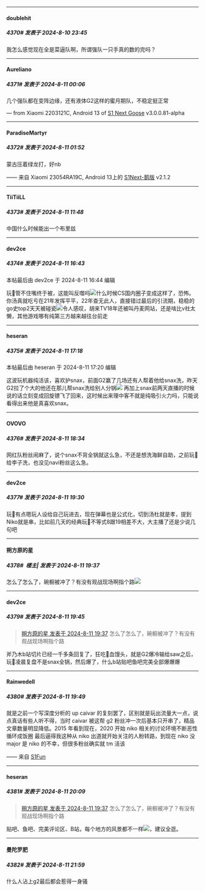 ﻿
*****

####  doublehit  
##### 4370#       发表于 2024-8-10 23:45

我怎么感觉现在全是菜逼队啊，所谓强队一只手真的数的完吗？


*****

####  Aureliano  
##### 4371#       发表于 2024-8-11 00:06

几个强队都在变阵边缘，还有液体G2这样的蜜月期队，不稳定挺正常

— from Xiaomi 2203121C, Android 13 of [S1 Next Goose](https://pan.baidu.com/s/1mi43uRm) v3.0.0.81-alpha


*****

####  ParadiseMartyr  
##### 4372#       发表于 2024-8-11 01:52

蒙古压着绿龙打，好nb

—— 来自 Xiaomi 23054RA19C, Android 13上的 [S1Next-鹅版](https://github.com/ykrank/S1-Next/releases) v2.1.2


*****

####  TiiTiiLL  
##### 4373#       发表于 2024-8-11 11:48

中国什么时候能出一个布里兹


*****

####  dev2ce  
##### 4374#       发表于 2024-8-11 16:43

 本帖最后由 dev2ce 于 2024-8-11 16:44 编辑 

玩🐷管不住嘴终于被，这能叫反噬吗<img src="https://static.saraba1st.com/image/smiley/face2017/003.png" referrerpolicy="no-referrer">什么时候CS国内圈子变成这样了，恐怖。
你汤真就吃亏在21年发挥平平，22年查无此人，直接错过最后的引流期，稳稳的go史top2天天被碰瓷<img src="https://static.saraba1st.com/image/smiley/face2017/067.png" referrerpolicy="no-referrer">令人感叹，胡来TV18年还被叫丹麦网站，还是啥比v社太懒，其他游戏哪有纯第三方越来越往台前走


*****

####  heseran  
##### 4375#       发表于 2024-8-11 17:18

 本帖最后由 heseran 于 2024-8-11 17:20 编辑 

这波玩机器纯活该，喜欢护snax，前面G2赢了几场还有人帮着他给snax洗，昨天G2拉了个大的他还在那儿帮snax洗给别人分锅<img src="https://static.saraba1st.com/image/smiley/face2017/067.png" referrerpolicy="no-referrer"> 再加上snax前两天直播的时候说的话立刻变成回旋镖飞了回来，这时候出来理中客不就是纯吸引火力吗，只能说看得出来他是真喜欢snax。


*****

####  OVOVO  
##### 4376#       发表于 2024-8-11 18:34

网红队粉丝闹麻了，说个snax不背全锅就这么急，不还是想洗海鲜自助，之前玩🐷给李子洗，也没见navi粉丝这么急。


*****

####  dev2ce  
##### 4377#       发表于 2024-8-11 19:30

玩🐷有点嗯玩人设给自己玩进去，现在弹幕也是公式化，切到汤杜就是孝，提到Niko就是串，比如前几天的经典玩🐷不等式8跟19相差不大，大主播了还是少说几句吧


*****

####  朔方原的星  
##### 4378#         楼主| 发表于 2024-8-11 19:37

怎么了怎么了，碗橱被冲了？有没有观战现场啊指个路<img src="https://static.saraba1st.com/image/smiley/face2017/067.png" referrerpolicy="no-referrer">


*****

####  dev2ce  
##### 4379#       发表于 2024-8-11 19:45

<blockquote><a href="httphttps://bbs.saraba1st.com/2b/forum.php?mod=redirect&amp;goto=findpost&amp;pid=65864113&amp;ptid=1857369" target="_blank">朔方原的星 发表于 2024-8-11 19:37</a>
怎么了怎么了，碗橱被冲了？有没有观战现场啊指个路</blockquote>
斧乃木b站切片已经一千多条回复了，狂吃🐷血馒头，就是G2爆冷输给saw之后，玩🐷凌晨复盘不是snax全锅，然后爆了，什么b站贴吧鱼吧完美全部爆爆爆

*****

####  Rainwedell  
##### 4380#       发表于 2024-8-11 19:49

就是之前一个写深度分析的 up caivar 的复刻罢了，区别就是玩出流量大一点，说点真话有些人听不得，当时 caivar 被这帮 g2 粉丝冲一次后基本只开串了，精品文章数量明显降低。2015 年看到现在，2020 开始 niko 相关的讨论环境不断恶性循环成饭圈 最后逼得我这种从 niko 出道就开始关注的人粉转路，到现在 niko 没 major 是 niko 的不幸，但很多粉丝确实就 tm 活该

—— 来自 [S1Fun](https://s1fun.koalcat.com)


*****

####  heseran  
##### 4381#       发表于 2024-8-11 20:09

<blockquote><a href="httphttps://bbs.saraba1st.com/2b/forum.php?mod=redirect&amp;goto=findpost&amp;pid=65864113&amp;ptid=1857369" target="_blank">朔方原的星 发表于 2024-8-11 19:37</a>
怎么了怎么了，碗橱被冲了？有没有观战现场啊指个路</blockquote>
贴吧、鱼吧、完美评论区、B站，每个地方的风景都不一样<img src="https://static.saraba1st.com/image/smiley/face2017/067.png" referrerpolicy="no-referrer">，建议全逛。


*****

####  曼陀罗肥  
##### 4382#       发表于 2024-8-11 21:59

什么人沾上g2最后都会惹得一身骚

